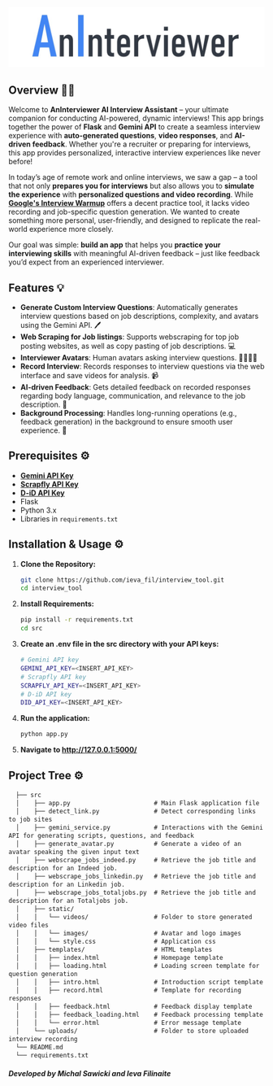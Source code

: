 #
![alt text](src/static/images/logo.jpg)

## Overview 🎥🤖

Welcome to **AnInterviewer AI Interview Assistant** – your ultimate companion for conducting AI-powered, dynamic interviews! This app brings together the power of **Flask** and **Gemini API** to create a seamless interview experience with **auto-generated questions**, **video responses**, and **AI-driven feedback**. Whether you're a recruiter or preparing for interviews, this app provides personalized, interactive interview experiences like never before! 


In today’s age of remote work and online interviews, we saw a gap – a tool that not only **prepares you for interviews** but also allows you to **simulate the experience** with **personalized questions and video recording**. While **[Google's Interview Warmup](https://grow.google/certificates/interview-warmup/)**  offers a decent practice tool, it lacks video recording and job-specific question generation. We wanted to create something more personal, user-friendly, and designed to replicate the real-world experience more closely.

Our goal was simple: **build an app** that helps you **practice your interviewing skills** with meaningful AI-driven feedback – just like feedback you’d expect from an experienced interviewer.


## Features 💡

- **Generate Custom Interview Questions**: Automatically generates interview questions based on job descriptions, complexity, and avatars using the Gemini API. 🖊️
- **Web Scraping for Job listings**: Supports webscraping for top job posting websites, as well as copy pasting of job descriptions.  💻
- **Interviewer Avatars**: Human avatars asking interview questions. 👩‍💻👨‍💼
- **Record Interview**: Records responses to interview questions via the web interface and save videos for analysis. 📹
- **AI-driven Feedback**: Gets detailed feedback on recorded responses regarding body language, communication, and relevance to the job description. 🧠
- **Background Processing**: Handles long-running operations (e.g., feedback generation) in the background to ensure smooth user experience.  🔄


## Prerequisites ⚙️
* **[Gemini API Key](https://ai.google.dev/gemini-api/docs/api-key)**
* **[Scrapfly API Key](https://scrapfly.io/dashboard)**
* **[D-iD API Key](https://docs.d-id.com/reference/get-started)**
* Flask
* Python 3.x
* Libraries in `requirements.txt`


## Installation & Usage ⚙️

1. **Clone the Repository:**

   ```bash
   git clone https://github.com/ieva_fil/interview_tool.git
   cd interview_tool

2. **Install Requirements:**
   ```bash
   pip install -r requirements.txt
   cd src

3. **Create an .env file in the src directory with your API keys:**
   ```bash
   # Gemini API key
   GEMINI_API_KEY=<INSERT_API_KEY>
   # Scrapfly API key
   SCRAPFLY_API_KEY=<INSERT_API_KEY>
   # D-iD API key
   DID_API_KEY=<INSERT_API_KEY>
   
4. **Run the application:**
   ```bash
   python app.py

5. **Navigate to http://127.0.0.1:5000/**


## Project Tree ⚙️

      ├── src
      │    ├── app.py                       # Main Flask application file
      │    ├── detect_link.py               # Detect corresponding links to job sites
      │    ├── gemini_service.py            # Interactions with the Gemini API for generating scripts, questions, and feedback
      │    ├── generate_avatar.py           # Generate a video of an avatar speaking the given input text
      │    ├── webscrape_jobs_indeed.py     # Retrieve the job title and description for an Indeed job.
      │    ├── webscrape_jobs_linkedin.py   # Retrieve the job title and description for an Linkedin job.
      │    ├── webscrape_jobs_totaljobs.py  # Retrieve the job title and description for an Totaljobs job.
      │    ├── static/
      │    │   └── videos/                  # Folder to store generated video files
      │    │   └── images/                  # Avatar and logo images
      │    │   └── style.css                # Application css
      │    ├── templates/                   # HTML templates
      │    │   ├── index.html               # Homepage template
      │    │   ├── loading.html             # Loading screen template for question generation
      │    │   ├── intro.html               # Introduction script template
      │    │   ├── record.html              # Template for recording responses
      │    │   ├── feedback.html            # Feedback display template
      │    │   ├── feedback_loading.html    # Feedback processing template
      │    │   └── error.html               # Error message template
      │    └── uploads/                     # Folder to store uploaded interview recording
      └── README.md
      └── requirements.txt


##### Developed by Michal Sawicki and Ieva Filinaite


